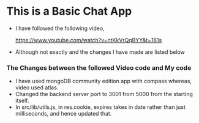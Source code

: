 # This is a Basic Chat App


- I have followed the following video, 

    https://www.youtube.com/watch?v=ntKkVrQqBYY&t=181s

- Although not exactly and the changes I have made are listed below


### The Changes between the followed Video code and My code
- I have used mongoDB community edition app with compass whereas, video used atlas.
- Changed the backend server port to 3001 from 5000 from the starting itself.
- In src/lib/utils.js, in res.cookie, expires takes in date rather than just milliseconds, and hence updated that.